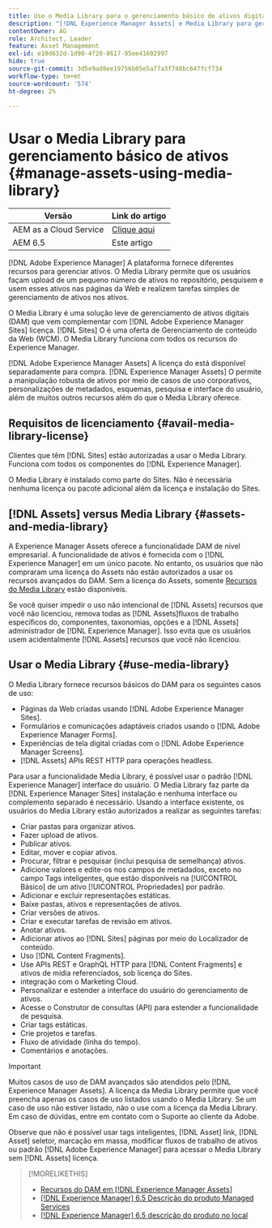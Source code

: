 ```yaml
---
title: Use o Media Library para o gerenciamento básico de ativos digitais
description: "[!DNL Experience Manager Assets] e Media Library para gerenciamento de ativos."
contentOwner: AG
role: Architect, Leader
feature: Asset Management
exl-id: e10d632d-1d90-4f28-8617-95ee41602997
hide: true
source-git-commit: 3d5e9ad8ee19756b05e5a77a3f748bc647fcf734
workflow-type: tm+mt
source-wordcount: '574'
ht-degree: 2%

---
```



# Usar o Media Library para gerenciamento básico de ativos {#manage-assets-using-media-library}

| Versão | Link do artigo |
| -------- | ---------------------------- |
| AEM as a Cloud Service | [Clique aqui](https://experienceleague.adobe.com/docs/experience-manager-cloud-service/content/assets/admin/medialibrary.html?lang=en) |
| AEM 6.5 | Este artigo |

[!DNL Adobe Experience Manager] A plataforma fornece diferentes recursos para gerenciar ativos. O Media Library permite que os usuários façam upload de um pequeno número de ativos no repositório, pesquisem e usem esses ativos nas páginas da Web e realizem tarefas simples de gerenciamento de ativos nos ativos.

O Media Library é uma solução leve de gerenciamento de ativos digitais (DAM) que vem complementar com [!DNL Adobe Experience Manager Sites] licença. [!DNL Sites] O é uma oferta de Gerenciamento de conteúdo da Web (WCM). O Media Library funciona com todos os recursos do Experience Manager.

[!DNL Adobe Experience Manager Assets] A licença do está disponível separadamente para compra. [!DNL Experience Manager Assets] O permite a manipulação robusta de ativos por meio de casos de uso corporativos, personalizações de metadados, esquemas, pesquisa e interface do usuário, além de muitos outros recursos além do que o Media Library oferece.

## Requisitos de licenciamento {#avail-media-library-license}

Clientes que têm [!DNL Sites] estão autorizadas a usar o Media Library. Funciona com todos os componentes do [!DNL Experience Manager].

O Media Library é instalado como parte do Sites. Não é necessária nenhuma licença ou pacote adicional além da licença e instalação do Sites.

## [!DNL Assets] versus Media Library {#assets-and-media-library}

A Experience Manager Assets oferece a funcionalidade DAM de nível empresarial. A funcionalidade de ativos é fornecida com o [!DNL Experience Manager] em um único pacote. No entanto, os usuários que não compraram uma licença do Assets não estão autorizados a usar os recursos avançados do DAM. Sem a licença do Assets, somente [Recursos do Media Library](#use-media-library) estão disponíveis.

Se você quiser impedir o uso não intencional de [!DNL Assets] recursos que você não licenciou, remova todas as [!DNL Assets]fluxos de trabalho específicos do, componentes, taxonomias, opções e a [!DNL Assets] administrador de [!DNL Experience Manager]. Isso evita que os usuários usem acidentalmente [!DNL Assets] recursos que você não licenciou.

## Usar o Media Library {#use-media-library}

O Media Library fornece recursos básicos do DAM para os seguintes casos de uso:

* Páginas da Web criadas usando [!DNL Adobe Experience Manager Sites].
* Formulários e comunicações adaptáveis criados usando o [!DNL Adobe Experience Manager Forms].
* Experiências de tela digital criadas com o [!DNL Adobe Experience Manager Screens].
* [!DNL Assets] APIs REST HTTP para operações headless.

<!--
 TBD: Remove this after confirmation. May need to merge this list with the list provided by PMs.
* Static renditions

-->

Para usar a funcionalidade Media Library, é possível usar o padrão [!DNL Experience Manager] interface do usuário. O Media Library faz parte da [!DNL Experience Manager Sites] instalação e nenhuma interface ou complemento separado é necessário. Usando a interface existente, os usuários do Media Library estão autorizados a realizar as seguintes tarefas:

* Criar pastas para organizar ativos.
* Fazer upload de ativos.
* Publicar ativos.
* Editar, mover e copiar ativos.
* Procurar, filtrar e pesquisar (inclui pesquisa de semelhança) ativos.
* Adicione valores e edite-os nos campos de metadados, exceto no campo Tags inteligentes, que estão disponíveis na [!UICONTROL Básico] de um ativo [!UICONTROL Propriedades] por padrão.
* Adicionar e excluir representações estáticas.
* Baixe pastas, ativos e representações de ativos.
* Criar versões de ativos.
* Criar e executar tarefas de revisão em ativos.
* Anotar ativos.
* Adicionar ativos ao [!DNL Sites] páginas por meio do Localizador de conteúdo.
* Uso [!DNL Content Fragments].
* Use APIs REST e GraphQL HTTP para [!DNL Content Fragments] e ativos de mídia referenciados, sob licença do Sites.
* integração com o Marketing Cloud.
* Personalizar e estender a interface do usuário do gerenciamento de ativos.
* Acesse o Construtor de consultas (API) para estender a funcionalidade de pesquisa.
* Criar tags estáticas.
* Crie projetos e tarefas.
* Fluxo de atividade (linha do tempo).
* Comentários e anotações.

<!-- TBD: Define exactly which basic Assets workflow are available for use with Media Library?

As per PM, we must avoid stating such a list, as we don't have a list that makes sense in Cloud Service.
-->

>[!IMPORTANT]
>
>Muitos casos de uso de DAM avançados são atendidos pelo [!DNL Experience Manager Assets]. A licença da Media Library permite que você preencha apenas os casos de uso listados usando o Media Library. Se um caso de uso não estiver listado, não o use com a licença da Media Library. Em caso de dúvidas, entre em contato com o Suporte ao cliente da Adobe.

Observe que não é possível usar tags inteligentes, [!DNL Asset] link, [!DNL Asset] seletor, marcação em massa, modificar fluxos de trabalho de ativos ou padrão [!DNL Adobe Experience Manager] para acessar o Media Library sem [!DNL Assets] licença.

<!-- TBD: Add a CTA - how to contact Adobe for queries. -->

>[!MORELIKETHIS]
>
>* [Recursos do DAM em [!DNL Experience Manager Assets]](https://experienceleague.adobe.com/docs/experience-manager-65/assets/home.html)
>* [[!DNL Experience Manager] 6.5 Descrição do produto Managed Services](https://helpx.adobe.com/legal/product-descriptions/adobe-experience-manager-managed-services.html)
>* [[!DNL Experience Manager] 6.5 descrição do produto no local](https://helpx.adobe.com/legal/product-descriptions/adobe-experience-manager-on-premise.html)

